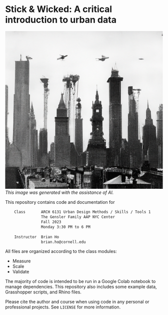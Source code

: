 # Stick & Wicked: A critical introduction to urban data

![sticky_and_wicked](sticky_and_wicked.png)
_This image was generated with the assistance of AI._

This repository contains code and documentation for

```
    Class       ARCH 6131 Urban Design Methods / Skills / Tools 1
                The Gensler Family AAP NYC Center
                Fall 2023
                Monday 3:30 PM to 6 PM

    Instructor	Brian Ho
                brian.ho@cornell.edu
```

All files are organized according to the class modules:

- Measure
- Scale
- Validate

The majority of code is intended to be run in a Google Colab notebook to manage dependencies. This repository also includes some example data, Grasshopper scripts, and Rhino files.

Please cite the author and course when using code in any personal
or professional projects. See `LICENSE` for more information.
